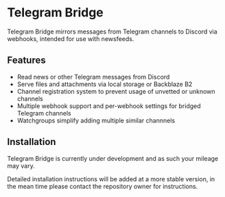 # Telegram Bridge

Telegram Bridge mirrors messages from Telegram channels to Discord via webhooks, intended for use with newsfeeds.

## Features

- Read news or other Telegram messages from Discord
- Serve files and attachments via local storage or Backblaze B2
- Channel registration system to prevent usage of unvetted or unknown channels
- Multiple webhook support and per-webhook settings for bridged Telegram channels
- Watchgroups simplify adding multiple similar channnels

## Installation

Telegram Bridge is currently under development and as such your mileage may vary.

Detailed installation instructions will be added at a more stable version, 
in the mean time please contact the repository owner for instructions.
